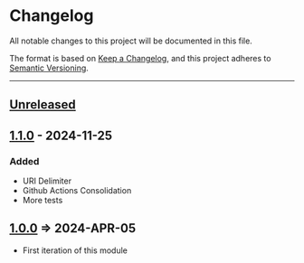 # Changelog

All notable changes to this project will be documented in this file.

The format is based on [Keep a Changelog](https://keepachangelog.com/en/1.0.0/),
and this project adheres to [Semantic Versioning](https://semver.org/spec/v2.0.0.html).

* * *

## [Unreleased]

## [1.1.0] - 2024-11-25

### Added

- URI Delimiter
- Github Actions Consolidation
- More tests

## [1.0.0] => 2024-APR-05

- First iteration of this module

[Unreleased]: https://github.com/ortus-boxlang/bx-derby/compare/v1.1.0...HEAD

[1.1.0]: https://github.com/ortus-boxlang/bx-derby/compare/v1.0.0...v1.1.0

[1.0.0]: https://github.com/ortus-boxlang/bx-derby/compare/0e184187571aa2ba70d843d2f38da4ce8f692f5a...v1.0.0
